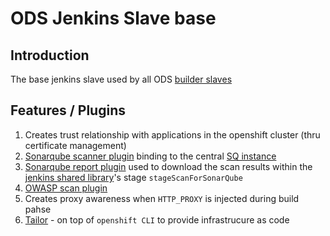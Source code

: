 # ODS Jenkins Slave base

## Introduction
The base jenkins slave used by all ODS [builder slaves](https://github.com/opendevstack/ods-project-quickstarters/tree/master/jenkins-slaves)

## Features / Plugins
1. Creates trust relationship with applications in the openshift cluster (thru certificate management)
1. [Sonarqube scanner plugin](http://repo1.maven.org/maven2/org/sonarsource/scanner) binding to the central [SQ instance](../sonarqube)
1. [Sonarqube report plugin](https://github.com/lequal/sonar-cnes-report) used to download the scan results within the
[jenkins shared library](https://github.com/opendevstack/ods-jenkins-shared-library)'s stage `stageScanForSonarQube` 
1. [OWASP scan plugin](https://dl.bintray.com/jeremy-long/owasp/)
1. Creates proxy awareness when `HTTP_PROXY` is injected during build pahse
1. [Tailor](https://github.com/opendevstack/tailor) - on top of `openshift CLI` to provide infrastrucure as code
